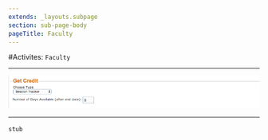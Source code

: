 ```yaml
---
extends: _layouts.subpage
section: sub-page-body
pageTitle: Faculty
---
```


#Activites: `Faculty`

---

![Image of Faculty](../img/activity/get_credit.png)

---

`stub`
